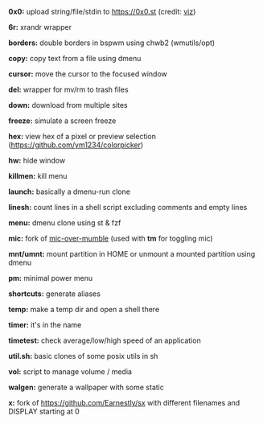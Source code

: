 **0x0:** upload string/file/stdin to https://0x0.st  (credit: [viz](https://github.com/vizs))

**6r:** xrandr wrapper

**borders:** double borders in bspwm using chwb2 (wmutils/opt)

**copy:** copy text from a file using dmenu

**cursor:** move the cursor to the focused window

**del:** wrapper for mv/rm to trash files

**down:** download from multiple sites

**freeze:** simulate a screen freeze

**hex:** view hex of a pixel or preview selection (https://github.com/ym1234/colorpicker)

**hw:** hide window

**killmen:** kill menu

**launch:** basically a dmenu-run clone

**linesh:** count lines in a shell script excluding comments and empty lines

**menu:** dmenu clone using st & fzf

**mic:** fork of [mic-over-mumble](https://github.com/pzmarzly/mic_over_mumble)  (used with **tm** for toggling mic)

**mnt/umnt:** mount partition in HOME or unmount a mounted partition using dmenu

**pm:** minimal power menu

**shortcuts:** generate aliases

**temp:** make a temp dir and open a shell there

**timer:** it's in the name

**timetest:** check average/low/high speed of an application

**util.sh:** basic clones of some posix utils in sh

**vol:** script to manage volume / media

**walgen:** generate a wallpaper with some static

**x:** fork of https://github.com/Earnestly/sx with different filenames and DISPLAY starting at 0
